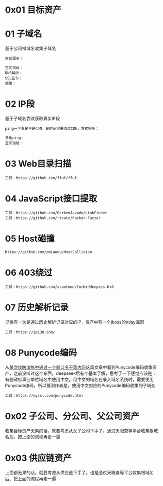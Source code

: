# 0x01 目标资产
# 01 子域名
基于公司根域名收集子域名
```
方式很多：

空间测绘：
DNS解析：
SSL证书：
爆破：
```

# 02 IP段
基于子域名尝试获取真实IP段
```
ping一下看是不是CDN，是的话需要绕过CDN，方式很多：

多地ping：
空间测绘：
```

# 03 Web目录扫描
```
工具：https://github.com/ffuf/ffuf
```

# 04 JavaScript接口提取
```
工具：https://github.com/GerbenJavado/LinkFinder
工具：https://github.com/rtcatc/Packer-Fuzzer
```

# 05 Host碰撞
```
https://github.com/pmiaowu/HostCollision
```

# 06 403绕过
```
工具：https://github.com/asaotomo/forbiddenpass-Hx0
```

# 07 历史解析记录
记得有一次是通过历史解析记录对应的IP，资产中有一个jboss的nday漏洞
```
工具：https://ip138.com/
```

# 08 Punycode编码
从[某次攻防演练中通过一个弱口令干穿内网](https://mp.weixin.qq.com/s/lKa0SZezqh9diWe-0NqmiA)这篇文章中看到Punycode编码收集资产，之前没听过这个东西，deepseek后有个基本了解，思考了一下感觉应该是：有些政府事业单位域名中使用中文，但中文的域名在录入域名系统时，需要使用Punycode编码，所以猜测作者是，使用中文对应的Punycode编码收集的子域名
```
工具：https://myssl.com/punycode.html
```

# 0x02 子公司、分公司、父公司资产
收集目标资产无果的话，就要考虑从父子公司下手了，通过天眼查等平台收集根域名后，把上面的流程再走一遍

# 0x03 供应链资产
上面都无果的话，就要考虑从供应链下手了，也是通过天眼查等平台收集根域名后、把上面的流程再走一遍